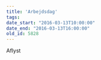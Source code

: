 ```yaml
---
title: 'Arbejdsdag'
tags:
date_start: "2016-03-13T10:00:00"
date_end: "2016-03-13T16:00:00"
old_id: 5828
---
```

Aflyst